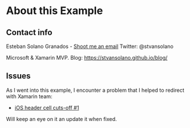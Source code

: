 # About this Example

## Contact info

Esteban Solano Granados - [Shoot me an email](mailto:stvansolano@outlook.com)
Twitter: @stvansolano

Microsoft & Xamarin MVP.
Blog: https://stvansolano.github.io/blog/

## Issues

As I went into this example, I encounter a problem that I helped to redirect with Xamarin team:

- [iOS header cell cuts-off #1](https://github.com/stvansolano/forms-grouping-example/issues/1)

Will keep an eye on it an update it when fixed.
